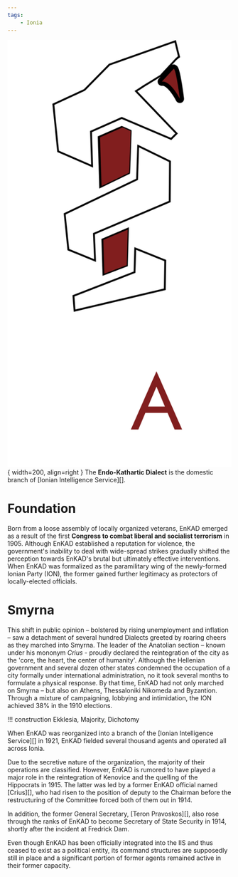 ```yaml
---
tags:
    - Ionia
---
```


![EnKAD](../assets/organizations/EnKAD.png){ width=200, align=right }
The **Endo-Kathartic Dialect** is the domestic branch of [Ionian Intelligence Service][]. 

# Foundation
Born from a loose assembly of locally organized veterans, EnKAD emerged as a result of the first **Congress to combat liberal and socialist terrorism** in 1905. Although EnKAD established a reputation for violence, the government's inability to deal with wide-spread strikes gradually shifted the perception towards EnKAD's brutal but ultimately effective interventions. When EnKAD was formalized as the paramilitary wing of the newly-formed Ionian Party (ION), the former gained further legitimacy as protectors of locally-elected officials. 

# Smyrna
This shift in public opinion – bolstered by rising unemployment and inflation – saw a detachment of several hundred Dialects greeted by roaring cheers as they marched into Smyrna. The leader of the Anatolian section – known under his mononym *Crius* - proudly declared the reintegration of the city as the 'core, the heart, the center of humanity'. Although the Hellenian government and several dozen other states condemned the occupation of a city formally under international administration, no it took several months to formulate a physical response. By that time, EnKAD had not only marched on Smyrna – but also on Athens, Thessaloniki Nikomeda and Byzantion. Through a mixture of campaigning, lobbying and intimidation, the ION achieved 38% in the 1910 elections. 

!!! construction
    Ekklesia, Majority, Dichotomy

When EnKAD was reorganized into a branch of the [Ionian Intelligence Service][] in 1921, EnKAD fielded several thousand agents and operated all across Ionia.

Due to the secretive nature of the organization, the majority of their operations are classified. However, EnKAD is rumored to have played a major role in the reintegration of Kenovice and the quelling of the Hippocrats in 1915. The latter was led by a former EnKAD official named [Crius][], who had risen to the position of deputy to the Chairman before the restructuring of the Committee forced both of them out in 1914.

In addition, the former General Secretary, [Teron Pravoskos][], also rose through the ranks of EnKAD to become Secretary of State Security in 1914, shortly after the incident at Fredrick Dam.

Even though EnKAD has been officially integrated into the IIS and thus ceased to exist as a political entity, its command structures are supposedly still in place and a significant portion of former agents remained active in their former capacity.